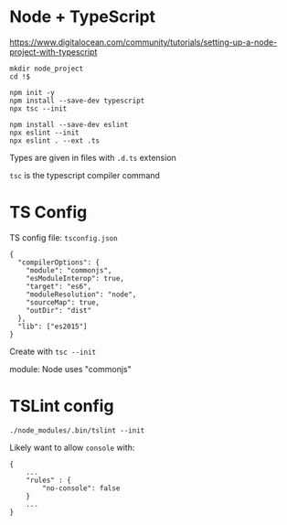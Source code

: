 # Node + TypeScript

https://www.digitalocean.com/community/tutorials/setting-up-a-node-project-with-typescript

```
mkdir node_project
cd !$

npm init -y
npm install --save-dev typescript
npx tsc --init

npm install --save-dev eslint
npx eslint --init
npx eslint . --ext .ts
```

Types are given in files with `.d.ts` extension

`tsc` is the typescript compiler command

# TS Config

TS config file: `tsconfig.json`

```
{
  "compilerOptions": {
    "module": "commonjs",
    "esModuleInterop": true,
    "target": "es6",
    "moduleResolution": "node",
    "sourceMap": true,
    "outDir": "dist"
  },
  "lib": ["es2015"]
}
```

Create with `tsc --init`

module: Node uses "commonjs"

# TSLint config

`./node_modules/.bin/tslint --init`

Likely want to allow `console` with:

```
{
    ...
    "rules" : {
        "no-console": false
    }
    ...
}
```